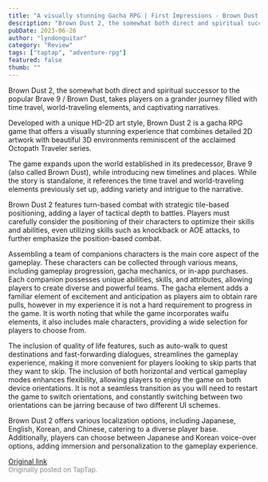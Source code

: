```yaml
---
title: "A visually stunning Gacha RPG | First Impressions - Brown Dust 2"
description: "Brown Dust 2, the somewhat both direct and spiritual successor to the popular Brave 9 / Brown Dust, takes players on a grander journey filled with time travel, world-traveling elements, and captivating narratives."
pubDate: 2023-06-26
author: "lyndonguitar"
category: "Review"
tags: ["taptap", "adventure-rpg"]
featured: false
thumb: ""
---
```


Brown Dust 2, the somewhat both direct and spiritual successor to the popular Brave 9 / Brown Dust, takes players on a grander journey filled with time travel, world-traveling elements, and captivating narratives.

Developed with a unique HD-2D art style, Brown Dust 2 is a gacha RPG game that offers a visually stunning experience that combines detailed 2D artwork with beautiful 3D environments reminiscent of the acclaimed Octopath Traveler series.

The game expands upon the world established in its predecessor, Brave 9 (also called Brown Dust), while introducing new timelines and places. While the story is standalone, it references the time travel and world-traveling elements previously set up, adding variety and intrigue to the narrative.

Brown Dust 2 features turn-based combat with strategic tile-based positioning, adding a layer of tactical depth to battles. Players must carefully consider the positioning of their characters to optimize their skills and abilities, even utilizing skills such as knockback or AOE attacks, to further emphasize the position-based combat.

Assembling a team of companions characters is the main core aspect of the gameplay. These characters can be collected through various means, including gameplay progression, gacha mechanics, or in-app purchases. Each companion possesses unique abilities, skills, and attributes, allowing players to create diverse and powerful teams. The gacha element adds a familiar element of excitement and anticipation as players aim to obtain rare pulls, however in my experience it is not a hard requirement to progress in the game. It is worth noting that while the game incorporates waifu elements, it also includes male characters, providing a wide selection for players to choose from.

The inclusion of quality of life features, such as auto-walk to quest destinations and fast-forwarding dialogues, streamlines the gameplay experience, making it more convenient for players looking to skip parts that they want to skip. The inclusion of both horizontal and vertical gameplay modes enhances flexibility, allowing players to enjoy the game on both device orientations. It is not a seamless transition as you will need to restart the game to switch orientations, and constantly switching between two orientations can be jarring because of two different UI schemes.

Brown Dust 2 offers various localization options, including Japanese, English, Korean, and Chinese, catering to a diverse player base. Additionally, players can choose between Japanese and Korean voice-over options, adding immersion and personalization to the gameplay experience.

[Original link](https://www.taptap.io/post/5908117)<br><span style="font-size: 0.95em; color: #888;">Originally posted on TapTap.</span>
